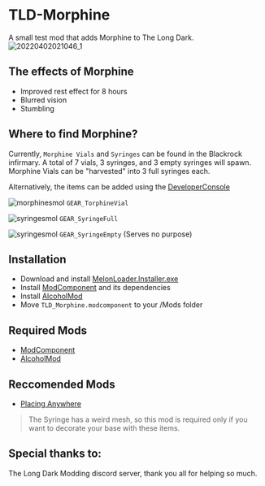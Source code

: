 # TLD-Morphine

A small test mod that adds Morphine to The Long Dark.
![20220402021046_1](https://user-images.githubusercontent.com/102776369/161359073-25bd7862-7567-4229-848c-7004e55fbeb4.jpg)

## The effects of Morphine
* Improved rest effect for 8 hours
* Blurred vision
* Stumbling

## Where to find Morphine?
Currently, `Morphine Vials` and `Syringes` can be found in the Blackrock infirmary. A total of 7 vials, 3 syringes, and 3 empty syringes will spawn. 
Morphine Vials can be "harvested" into 3 full syringes each.

Alternatively, the items can be added using the [DeveloperConsole](https://github.com/FINDarkside/TLD-Developer-Console)

![morphinesmol](https://user-images.githubusercontent.com/102776369/161359964-30bdad30-2833-4b04-b8a2-d155dbd95962.png) `GEAR_TorphineVial`

![syringesmol](https://user-images.githubusercontent.com/102776369/161359991-2be1021a-c98a-4d66-af19-82140de548c2.png) `GEAR_SyringeFull`

![syringesmol](https://user-images.githubusercontent.com/102776369/161359996-6c7eebb0-b8f2-4ab2-9b04-f35ef7c3bfab.png) `GEAR_SyringeEmpty` (Serves no purpose)

## Installation
* Download and install [MelonLoader.Installer.exe](https://github.com/HerpDerpinstine/MelonLoader/releases/latest/download/MelonLoader.Installer.exe)
* Install [ModComponent](https://github.com/ds5678/ModComponent) and its dependencies
* Install [AlcoholMod](https://github.com/ds5678/AlcoholMod)
* Move `TLD_Morphine.modcomponent` to your /Mods folder

## Required Mods
* [ModComponent](https://github.com/ds5678/ModComponent)
* [AlcoholMod](https://github.com/ds5678/AlcoholMod)

## Reccomended Mods
* [Placing Anywhere](https://github.com/Xpazeman/tld-placing-anywhere)
> The Syringe has a weird mesh, so this mod is required only if you want to decorate your base with these items.

## Special thanks to:
The Long Dark Modding discord server, thank you all for helping so much.

